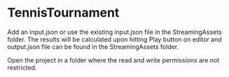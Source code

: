 # TennisTournament

Add an input.json or use the existing input.json file in the StreamingAssets folder. The results will be calculated upon hitting Play button on editor and output.json file can be found in the StreamingAssets folder.

Open the project in a folder where the read and write permissions are not restricted.
